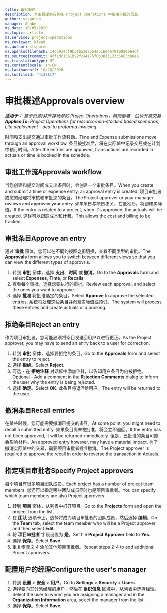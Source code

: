```yaml
---
title: 审批概述
description: 本主题提供有关在 Project Operations 中使用审批的信息。
author: stsporen
manager: Annbe
ms.date: 10/05/2020
ms.topic: article
ms.service: project-operations
ms.reviewer: kfend
ms.author: stsporen
ms.openlocfilehash: 14c6914cf9b5fb52e7554e51604e79f0920064df
ms.sourcegitcommit: 4cf1dc1561b92fca4175f0b3813133c5e63ce8e6
ms.translationtype: HT
ms.contentlocale: zh-CN
ms.lasthandoff: 10/28/2020
ms.locfileid: "4123817"
---
```

# <a name="approvals-overview"></a><span data-ttu-id="9ac15-103">审批概述</span><span class="sxs-lookup"><span data-stu-id="9ac15-103">Approvals overview</span></span>

<span data-ttu-id="9ac15-104">_**适用于：** 基于资源/非库存场景的 Project Operations，精简部署 - 估价开票交易_</span><span class="sxs-lookup"><span data-stu-id="9ac15-104">_**Applies To:** Project Operations for resource/non-stocked based scenarios, Lite deployment - deal to proforma invoicing_</span></span>

<span data-ttu-id="9ac15-105">时间和支出提交通过审批工作流移动。</span><span class="sxs-lookup"><span data-stu-id="9ac15-105">Time and Expense submissions move through an approval workflow.</span></span> <span data-ttu-id="9ac15-106">条目被批准后，将在实际值中记录交易或在计划中预订时间。</span><span class="sxs-lookup"><span data-stu-id="9ac15-106">After the entries are approved, transactions are recorded in actuals or time is booked in the schedule.</span></span>

## <a name="approvals-workflow"></a><span data-ttu-id="9ac15-107">审批工作流</span><span class="sxs-lookup"><span data-stu-id="9ac15-107">Approvals workflow</span></span>
<span data-ttu-id="9ac15-108">当您创建和提交时间或支出条目时，会创建一个审批条目。</span><span class="sxs-lookup"><span data-stu-id="9ac15-108">When you create and submit a time or expense entry, an approval entry is created.</span></span> <span data-ttu-id="9ac15-109">项目审批者或您的经理将审核和审批您的条目。</span><span class="sxs-lookup"><span data-stu-id="9ac15-109">The Project approver or your manager reviews and approves your entry.</span></span> <span data-ttu-id="9ac15-110">如果条目与项目相关，在批准后，将创建实际值。</span><span class="sxs-lookup"><span data-stu-id="9ac15-110">If the entry is related to a project, when it's approved, the actuals will be created.</span></span> <span data-ttu-id="9ac15-111">这样可以跟踪成本和计费。</span><span class="sxs-lookup"><span data-stu-id="9ac15-111">This allows the cost and billing to be tracked.</span></span> 

## <a name="approve-an-entry"></a><span data-ttu-id="9ac15-112">审批条目</span><span class="sxs-lookup"><span data-stu-id="9ac15-112">Approve an entry</span></span>
<span data-ttu-id="9ac15-113">通过 **审批** 窗体，您可以在不同的视图之间切换，查看不同类型的审批。</span><span class="sxs-lookup"><span data-stu-id="9ac15-113">The **Approvals** form allows you to switch between different views so that you can view the different types of approvals.</span></span>
  
1. <span data-ttu-id="9ac15-114">转到 **审批** 窗体，选择 **支出**、**时间** 或 **撤消**。</span><span class="sxs-lookup"><span data-stu-id="9ac15-114">Go to the **Approvals** form and select **Expenses**, **Time**, or **Recalls**.</span></span>
2. <span data-ttu-id="9ac15-115">查看每个审批，选择您要执行的审批。</span><span class="sxs-lookup"><span data-stu-id="9ac15-115">Review each approval, and select the ones you want to approve.</span></span>
3. <span data-ttu-id="9ac15-116">选择 **批准** 将批准选定的条目。</span><span class="sxs-lookup"><span data-stu-id="9ac15-116">Select **Approve** to approve the selected entries.</span></span>
<span data-ttu-id="9ac15-117">系统将处理这些条目并创建实际值或预订。</span><span class="sxs-lookup"><span data-stu-id="9ac15-117">The system will process these entries and create actuals or a booking.</span></span>

## <a name="reject-an-entry"></a><span data-ttu-id="9ac15-118">拒绝条目</span><span class="sxs-lookup"><span data-stu-id="9ac15-118">Reject an entry</span></span>
<span data-ttu-id="9ac15-119">作为项目审批者，您可能必须将条目发送回用户以进行更正。</span><span class="sxs-lookup"><span data-stu-id="9ac15-119">As the Project approver, you may have to send an entry back to a user for correction.</span></span>
  
1. <span data-ttu-id="9ac15-120">转到 **审批** 窗体，选择要拒绝的条目。</span><span class="sxs-lookup"><span data-stu-id="9ac15-120">Go to the **Approvals** form and select the entry to reject.</span></span> 
2. <span data-ttu-id="9ac15-121">选择 **拒绝**。</span><span class="sxs-lookup"><span data-stu-id="9ac15-121">Select **Reject**.</span></span>
3. <span data-ttu-id="9ac15-122">可选 - 在 **拒绝注释** 对话框中添加注释，以告知用户条目为何被拒绝。</span><span class="sxs-lookup"><span data-stu-id="9ac15-122">Optional - Add a comment in the **Rejection Comments** dialog to inform the user why the entry is being rejected.</span></span>
4. <span data-ttu-id="9ac15-123">选择 **确定**。</span><span class="sxs-lookup"><span data-stu-id="9ac15-123">Select **OK**.</span></span> <span data-ttu-id="9ac15-124">此条目将返回给用户。</span><span class="sxs-lookup"><span data-stu-id="9ac15-124">The entry will be returned to the user.</span></span>
  
## <a name="recall-entries"></a><span data-ttu-id="9ac15-125">撤消条目</span><span class="sxs-lookup"><span data-stu-id="9ac15-125">Recall entries</span></span>
<span data-ttu-id="9ac15-126">在某些时候，您可能需要撤消已提交的条目。</span><span class="sxs-lookup"><span data-stu-id="9ac15-126">At some point, you might need to recall a submitted entry.</span></span> <span data-ttu-id="9ac15-127">如果条目尚未被批准，将会立即退回。</span><span class="sxs-lookup"><span data-stu-id="9ac15-127">If the entry has not been approved, it will be returned immediately.</span></span> <span data-ttu-id="9ac15-128">但是，已批准的条目可能会影响材料。</span><span class="sxs-lookup"><span data-stu-id="9ac15-128">An approved entry however, may have a material impact.</span></span> <span data-ttu-id="9ac15-129">为了撤消实际值中的交易，需要项目审批者批准撤消。</span><span class="sxs-lookup"><span data-stu-id="9ac15-129">The Project approver is required to approve the recall in order to reverse the transaction in Actuals.</span></span>

## <a name="specify-project-approvers"></a><span data-ttu-id="9ac15-130">指定项目审批者</span><span class="sxs-lookup"><span data-stu-id="9ac15-130">Specify Project approvers</span></span>
<span data-ttu-id="9ac15-131">每个项目有很多项目团队成员。</span><span class="sxs-lookup"><span data-stu-id="9ac15-131">Each project has a number of project team members.</span></span> <span data-ttu-id="9ac15-132">您还可以指定哪些团队成员同时也是项目审批者。</span><span class="sxs-lookup"><span data-stu-id="9ac15-132">You can specify which team members are also Project approvers.</span></span>

1. <span data-ttu-id="9ac15-133">转到 **项目** 窗体，从列表中打开项目。</span><span class="sxs-lookup"><span data-stu-id="9ac15-133">Go to the **Projects** form and open the project from the list.</span></span>
2. <span data-ttu-id="9ac15-134">在 **团队** 选项卡上，选择将成为项目审批者的团队成员，然后选择 **编辑**。</span><span class="sxs-lookup"><span data-stu-id="9ac15-134">On the **Team** tab, select the team member who will be a Project approver and then select **Edit**.</span></span>
3. <span data-ttu-id="9ac15-135">将 **项目审批者** 字段设置为 **是**。</span><span class="sxs-lookup"><span data-stu-id="9ac15-135">Set the **Project Approver** field to **Yes**.</span></span>
4. <span data-ttu-id="9ac15-136">选择 **保存**。</span><span class="sxs-lookup"><span data-stu-id="9ac15-136">Select **Save**.</span></span>
5. <span data-ttu-id="9ac15-137">重复步骤 2-4 添加其他项目审批者。</span><span class="sxs-lookup"><span data-stu-id="9ac15-137">Repeat steps 2-4 to add additional Project approvers.</span></span>

## <a name="configure-the-users-manager"></a><span data-ttu-id="9ac15-138">配置用户的经理</span><span class="sxs-lookup"><span data-stu-id="9ac15-138">Configure the user's manager</span></span>

1. <span data-ttu-id="9ac15-139">转到 **设置** > **安全** > **用户**。</span><span class="sxs-lookup"><span data-stu-id="9ac15-139">Go to **Settings** > **Security** > **Users**.</span></span>
2. <span data-ttu-id="9ac15-140">选择要向其分派经理的用户，然后在 **组织信息** 区域中，从列表中选择经理。</span><span class="sxs-lookup"><span data-stu-id="9ac15-140">Select the user to whom you are assigning a manager and in the **Organization Information** area, select the manager from the list.</span></span> 
3. <span data-ttu-id="9ac15-141">选择 **保存**。</span><span class="sxs-lookup"><span data-stu-id="9ac15-141">Select **Save**.</span></span>


